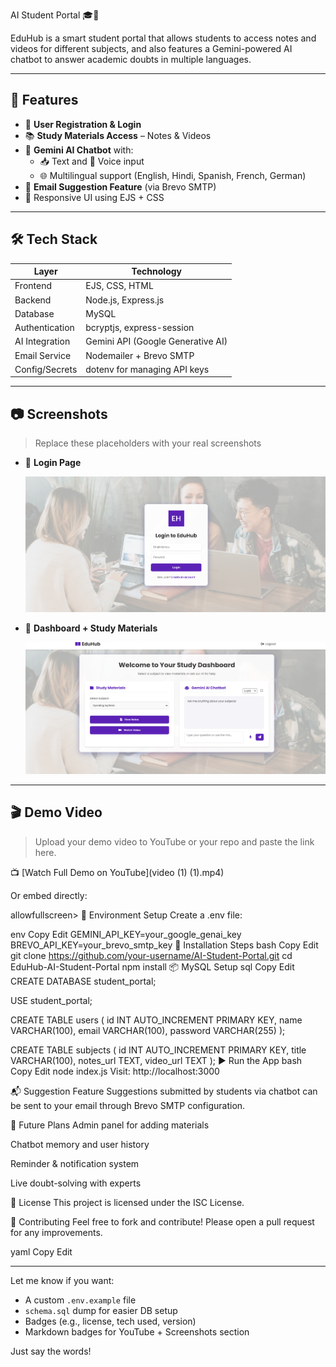 AI Student Portal 🎓🤖

EduHub is a smart student portal that allows students to access notes and videos for different subjects, and also features a Gemini-powered AI chatbot to answer academic doubts in multiple languages.

---

## 🚀 Features

- 🔐 **User Registration & Login**
- 📚 **Study Materials Access** – Notes & Videos
- 🤖 **Gemini AI Chatbot** with:
  - 📥 Text and 🎤 Voice input
  - 🌐 Multilingual support (English, Hindi, Spanish, French, German)
- 📧 **Email Suggestion Feature** (via Brevo SMTP)
- 🎨 Responsive UI using EJS + CSS

---

## 🛠 Tech Stack

| Layer           | Technology                          |
|----------------|--------------------------------------|
| Frontend       | EJS, CSS, HTML                       |
| Backend        | Node.js, Express.js                  |
| Database       | MySQL                                |
| Authentication | bcryptjs, express-session            |
| AI Integration | Gemini API (Google Generative AI)    |
| Email Service  | Nodemailer + Brevo SMTP              |
| Config/Secrets | dotenv for managing API keys         |

---

## 📷 Screenshots

> Replace these placeholders with your real screenshots

- 📌 **Login Page**

  ![Login Page](LOGIN.png)

- 📌 **Dashboard + Study Materials**

  ![Dashboard](home.png)


---

## 🎬 Demo Video

> Upload your demo video to YouTube or your repo and paste the link here.

📺 [Watch Full Demo on YouTube](video (1) (1).mp4)

Or embed directly:

allowfullscreen></iframe>
🔐 Environment Setup
Create a .env file:

env
Copy
Edit
GEMINI_API_KEY=your_google_genai_key
BREVO_API_KEY=your_brevo_smtp_key
🧪 Installation Steps
bash
Copy
Edit
git clone https://github.com/your-username/AI-Student-Portal.git
cd EduHub-AI-Student-Portal
npm install
📦 MySQL Setup
sql
Copy
Edit
CREATE DATABASE student_portal;

USE student_portal;

CREATE TABLE users (
  id INT AUTO_INCREMENT PRIMARY KEY,
  name VARCHAR(100),
  email VARCHAR(100),
  password VARCHAR(255)
);

CREATE TABLE subjects (
  id INT AUTO_INCREMENT PRIMARY KEY,
  title VARCHAR(100),
  notes_url TEXT,
  video_url TEXT
);
▶️ Run the App
bash
Copy
Edit
node index.js
Visit: http://localhost:3000

📬 Suggestion Feature
Suggestions submitted by students via chatbot can be sent to your email through Brevo SMTP configuration.

🌟 Future Plans
Admin panel for adding materials

Chatbot memory and user history

Reminder & notification system

Live doubt-solving with experts

📄 License
This project is licensed under the ISC License.

🤝 Contributing
Feel free to fork and contribute! Please open a pull request for any improvements.

yaml
Copy
Edit

---

Let me know if you want:

- A custom `.env.example` file  
- `schema.sql` dump for easier DB setup  
- Badges (e.g., license, tech used, version)  
- Markdown badges for YouTube + Screenshots section  

Just say the words!

